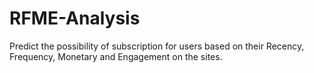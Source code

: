 # RFME-Analysis
Predict the possibility of subscription for users based on their Recency, Frequency, Monetary and Engagement on the sites.
